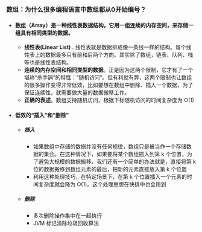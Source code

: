 ### 数组：为什么很多编程语言中数组都从0开始编号？

- #### 数组（Array）是一种线性表数据结构。它用一组连续的内存空间，来存储一组具有相同类型的数据。

  - **线性表(Linear List)** . 线性表就是数据排成像一条线一样的结构。每个线性表上的数据最多只有前和后两个方向。其实除了数组，链表、队列、栈等也是线性表结构。
  - **连续的内存空间和相同类型的数据**。正是因为这两个限制，它才有了一个堪称“杀手锏”的特性：“随机访问”。但有利就有弊，这两个限制也让数组的很多操作变得非常低效，比如要想在数组中删除、插入一个数据，为了保证连续性，就需要做大量的数据搬移工作。
  - **正确的表述**。数组支持随机访问，根据下标随机访问的时间复杂度为 O(1)

- #### 低效的“插入”和“删除”

  - ##### 插入
  
    - 如果数组中存储的数据并没有任何规律，数组只是被当作一个存储数据的集合。在这种情况下，如果要将某个数组插入到第 k 个位置，为了避免大规模的数据搬移，我们还有一个简单的办法就是，直接将第 k 位的数据搬移到数组元素的最后，把新的元素直接放入第 k 个位置
    - 利用这种处理技巧，在特定场景下，在第 k 个位置插入一个元素的时间复杂度就会降为 O(1)。这个处理思想在快排中也会用到
  
  - ##### 删除
  
    - 多次删除操作集中在一起执行
    - JVM 标记清除垃圾回收算法